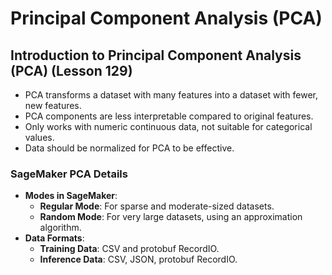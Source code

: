 # Principal Component Analysis (PCA)

## Introduction to Principal Component Analysis (PCA) (Lesson 129)

- PCA transforms a dataset with many features into a dataset with fewer, new features.
- PCA components are less interpretable compared to original features.
-  Only works with numeric continuous data, not suitable for categorical values.
-  Data should be normalized for PCA to be effective.

### SageMaker PCA Details
- **Modes in SageMaker**:
  - **Regular Mode**: For sparse and moderate-sized datasets.
  - **Random Mode**: For very large datasets, using an approximation algorithm.
- **Data Formats**:
  - **Training Data**: CSV and protobuf RecordIO.
  - **Inference Data**: CSV, JSON, protobuf RecordIO.
